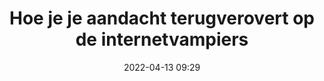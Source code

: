 ---
title: "Hoe je je aandacht terugverovert op de internetvampiers"
like-of: https://www.trouw.nl/a-bcff6eff
date: "2022-04-13 09:29"
detailLevel: "3"
---